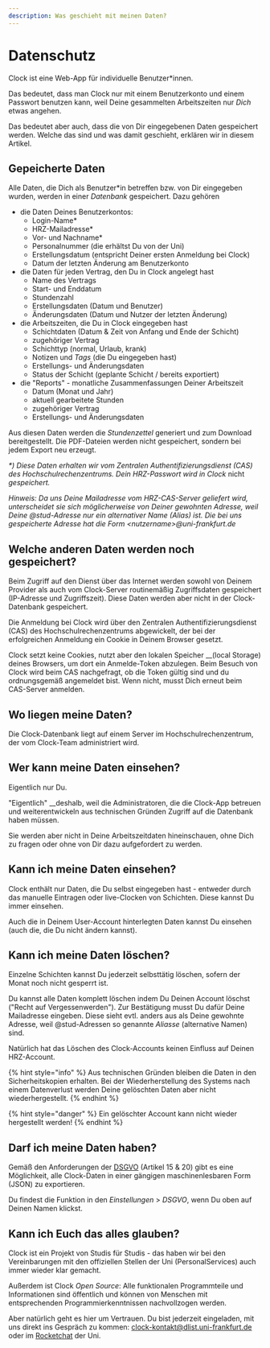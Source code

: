 ```yaml
---
description: Was geschieht mit meinen Daten?
---
```


# Datenschutz

Clock ist eine Web-App für individuelle Benutzer\*innen.

Das bedeutet, dass man Clock nur mit einem Benutzerkonto und einem Passwort benutzen kann, weil Deine gesammelten Arbeitszeiten nur _Dich_ etwas angehen.

Das bedeutet aber auch, dass die von Dir eingegebenen Daten gespeichert werden. Welche das sind und was damit geschieht, erklären wir in diesem Artikel.

## Gepeicherte Daten

Alle Daten, die Dich als Benutzer\*in betreffen bzw. von Dir eingegeben wurden, werden in einer _Datenbank_ gespeichert. Dazu gehören

* die Daten Deines Benutzerkontos:
  * Login-Name\*
  * HRZ-Mailadresse\*
  * Vor- und Nachname\*
  * Personalnummer \(die erhältst Du von der Uni\)
  * Erstellungsdatum \(entspricht Deiner ersten Anmeldung bei Clock\)
  * Datum der letzten Änderung am Benutzerkonto
* die Daten für jeden Vertrag, den Du in Clock angelegt hast
  * Name des Vertrags
  * Start- und Enddatum
  * Stundenzahl
  * Erstellungsdaten \(Datum und Benutzer\)
  * Änderungsdaten \(Datum und Nutzer der letzten Änderung\)
* die Arbeitszeiten, die Du in Clock eingegeben hast
  * Schichtdaten \(Datum & Zeit von Anfang und Ende der Schicht\)
  * zugehöriger Vertrag
  * Schichttyp \(normal, Urlaub, krank\)
  * Notizen und _Tags_ \(die Du eingegeben hast\)
  * Erstellungs- und Änderungsdaten
  * Status der Schicht \(geplante Schicht / bereits exportiert\)
* die "Reports" - monatliche Zusammenfassungen Deiner Arbeitszeit
  * Datum \(Monat und Jahr\)
  * aktuell gearbeitete Stunden
  * zugehöriger Vertrag
  * Erstellungs- und Änderungsdaten

Aus diesen Daten werden die _Stundenzettel_ generiert und zum Download bereitgestellt. Die PDF-Dateien werden nicht gespeichert, sondern bei jedem Export neu erzeugt.

_\*\) Diese Daten erhalten wir vom Zentralen Authentifizierungsdienst \(CAS\) des Hochschulrechenzentrums. Dein HRZ-Passwort wird in Clock_ nicht _gespeichert._ 

_Hinweis: Da uns Deine Mailadresse vom HRZ-CAS-Server geliefert wird, unterscheidet sie sich möglicherweise von Deiner gewohnten Adresse, weil Deine @stud-Adresse nur ein alternativer Name \(Alias\) ist. Die bei uns gespeicherte Adresse hat die Form &lt;nutzername&gt;@uni-frankfurt.de_

## Welche anderen Daten werden noch gespeichert?

Beim Zugriff auf den Dienst über das Internet werden sowohl von Deinem Provider als auch vom Clock-Server routinemäßig Zugriffsdaten gespeichert \(IP-Adresse und Zugriffszeit\). Diese Daten werden aber nicht in der Clock-Datenbank gespeichert.

Die Anmeldung bei Clock wird über den Zentralen Authentifizierungsdienst \(CAS\) des Hochschulrechenzentrums abgewickelt, der bei der erfolgreichen Anmeldung ein Cookie in Deinem Browser gesetzt.

Clock setzt keine Cookies, nutzt aber den lokalen Speicher __\(local Storage\) deines Browsers, um dort ein Anmelde-Token abzulegen. Beim Besuch von Clock wird beim CAS nachgefragt, ob die Token gültig sind und du ordnungsgemäß angemeldet bist. Wenn nicht, musst Dich erneut beim CAS-Server anmelden.

## Wo liegen meine Daten?

Die Clock-Datenbank liegt auf einem Server im Hochschulrechenzentrum, der vom Clock-Team administriert wird.

## Wer kann meine Daten einsehen?

Eigentlich nur Du.

"Eigentlich" __deshalb, weil die Administratoren, die die Clock-App betreuen und weiterentwickeln aus technischen Gründen Zugriff auf die Datenbank haben müssen.

Sie werden aber nicht in Deine Arbeitszeitdaten hineinschauen, ohne Dich zu fragen oder ohne von Dir dazu aufgefordert zu werden.

## Kann ich meine Daten einsehen?

Clock enthält nur Daten, die Du selbst eingegeben hast - entweder durch das manuelle Eintragen oder live-Clocken von Schichten. Diese kannst Du immer einsehen.

Auch die in Deinem User-Account hinterlegten Daten kannst Du einsehen \(auch die, die Du nicht ändern kannst\).

## Kann ich meine Daten löschen?

Einzelne Schichten kannst Du jederzeit selbsttätig löschen, sofern der Monat noch nicht gesperrt ist.

Du kannst alle Daten komplett löschen indem Du Deinen Account löschst \("Recht auf Vergessenwerden"\). Zur Bestätigung musst Du dafür Deine Mailadresse eingeben. Diese sieht evtl. anders aus als Deine gewohnte Adresse, weil @stud-Adressen so genannte _Aliasse_ \(alternative Namen\) sind.

Natürlich hat das Löschen des Clock-Accounts keinen Einfluss auf Deinen HRZ-Account.

{% hint style="info" %}
Aus technischen Gründen bleiben die Daten in den Sicherheitskopien erhalten. Bei der Wiederherstellung des Systems nach einem Datenverlust werden Deine gelöschten Daten aber nicht wiederhergestellt.
{% endhint %}

{% hint style="danger" %}
Ein gelöschter Account kann nicht wieder hergestellt werden!
{% endhint %}

## Darf ich meine Daten haben?

Gemäß den Anforderungen der [DSGVO](https://dsgvo-gesetz.de) \(Artikel 15 & 20\) gibt es eine Möglichkeit, alle Clock-Daten in einer gängigen maschinenlesbaren Form \(JSON\) zu exportieren.

Du findest die Funktion in den _Einstellungen_ &gt; _DSGVO_, wenn Du oben auf Deinen Namen klickst.

## Kann ich Euch das alles glauben?

Clock ist ein Projekt von Studis für Studis - das haben wir bei den Vereinbarungen mit den offiziellen Stellen der Uni \(PersonalServices\) auch immer wieder klar gemacht.

Außerdem ist Clock _Open Source_: Alle funktionalen Programmteile und Informationen sind öffentlich und können von Menschen mit entsprechenden Programmierkenntnissen nachvollzogen werden.

Aber natürlich geht es hier um Vertrauen. Du bist jederzeit eingeladen, mit uns direkt ins Gespräch zu kommen: [clock-kontakt@dlist.uni-frankfurt.de](https://github.com/ClockGU/handbook/tree/c6a3efe17c130c71ac14b67706cb399e4d331dfb/benutzerhandbuch/clock-kontakt@dlist.uni-frankfurt.de) oder im [Rocketchat](https://chat.studiumdigitale.uni-frankfurt.de/channel/clock_user) der Uni.

